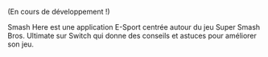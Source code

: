 (En cours de développement !)

Smash Here est une application E-Sport centrée autour du jeu Super Smash Bros. Ultimate sur Switch qui donne des conseils et astuces pour améliorer son jeu.

